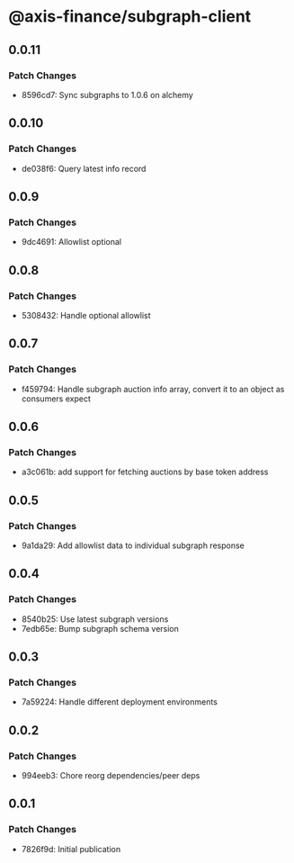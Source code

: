# @axis-finance/subgraph-client

## 0.0.11

### Patch Changes

- 8596cd7: Sync subgraphs to 1.0.6 on alchemy

## 0.0.10

### Patch Changes

- de038f6: Query latest info record

## 0.0.9

### Patch Changes

- 9dc4691: Allowlist optional

## 0.0.8

### Patch Changes

- 5308432: Handle optional allowlist

## 0.0.7

### Patch Changes

- f459794: Handle subgraph auction info array, convert it to an object as consumers expect

## 0.0.6

### Patch Changes

- a3c061b: add support for fetching auctions by base token address

## 0.0.5

### Patch Changes

- 9a1da29: Add allowlist data to individual subgraph response

## 0.0.4

### Patch Changes

- 8540b25: Use latest subgraph versions
- 7edb65e: Bump subgraph schema version

## 0.0.3

### Patch Changes

- 7a59224: Handle different deployment environments

## 0.0.2

### Patch Changes

- 994eeb3: Chore reorg dependencies/peer deps

## 0.0.1

### Patch Changes

- 7826f9d: Initial publication
